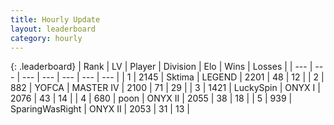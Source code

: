 ```yaml
---
title: Hourly Update
layout: leaderboard
category: hourly
---
```


{: .leaderboard}
| Rank | LV | Player | Division | Elo | Wins | Losses |
| --- | --- | --- | --- | --- | --- | --- |
| <span data-change="0">1</span> | 2145 | <span title="ID: 353063">Sktima</span> | LEGEND | <span data-change="0">2201</span> | <span data-change="0">48</span> | <span data-change="0">12</span> |
| <span data-change="0">2</span> | 882 | <span title="ID: 650820">YOFCA</span> | MASTER IV | <span data-change="0">2100</span> | <span data-change="0">71</span> | <span data-change="0">29</span> |
| <span data-change="0">3</span> | 1421 | <span title="ID: 498412">LuckySpin</span> | ONYX I | <span data-change="0">2076</span> | <span data-change="0">43</span> | <span data-change="0">14</span> |
| <span data-change="0">4</span> | 680 | <span title="ID: 540690">poon</span> | ONYX II | <span data-change="0">2055</span> | <span data-change="0">38</span> | <span data-change="0">18</span> |
| <span data-change="0">5</span> | 939 | <span title="ID: 402846">SparingWasRight</span> | ONYX II | <span data-change="0">2053</span> | <span data-change="0">31</span> | <span data-change="0">13</span> |